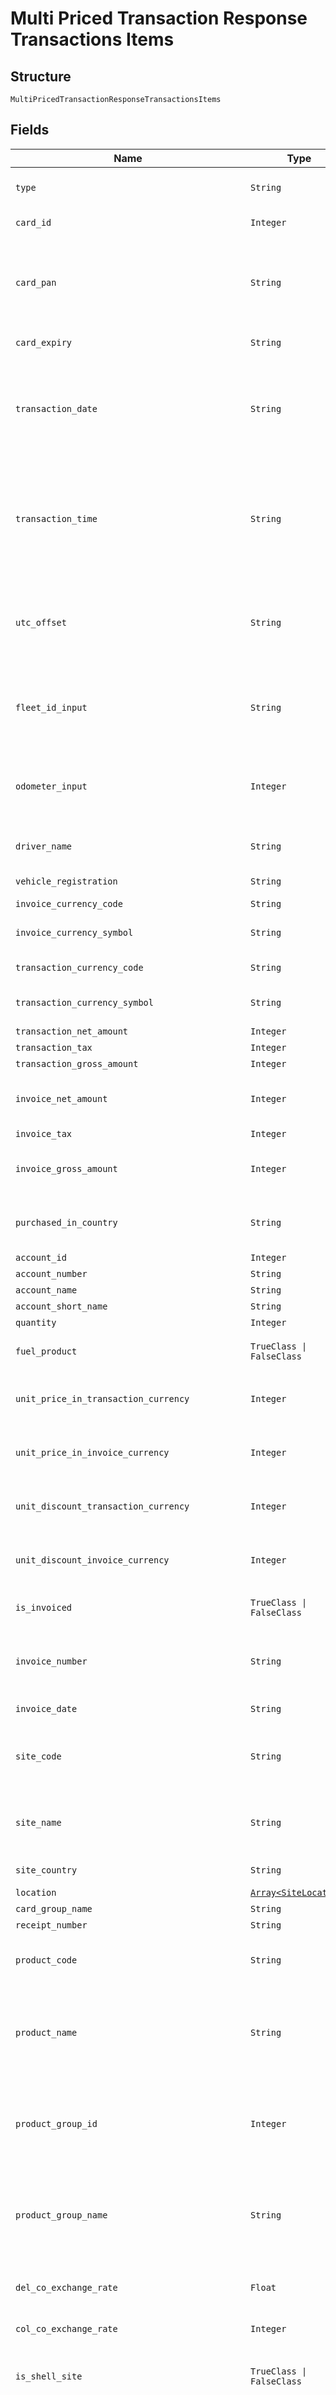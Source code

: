 
# Multi Priced Transaction Response Transactions Items

## Structure

`MultiPricedTransactionResponseTransactionsItems`

## Fields

| Name | Type | Tags | Description |
|  --- | --- | --- | --- |
| `type` | `String` | Optional | TransactionType is the type of transaction.<br>Example: SalesItem /FeeItem |
| `card_id` | `Integer` | Optional | Unique Card Id in GFN<br>Example: 275549 |
| `card_pan` | `String` | Optional | Card PAN<br>Mask PAN if enabled at Microservices configuration (Mask all digits except the Last 6 digits of the PAN)<br>Example: 7002051006629890645 |
| `card_expiry` | `String` | Optional | Card Expiry Date<br>Format: yyyyMMdd |
| `transaction_date` | `String` | Optional | Local Transaction Date of where the transaction took place<br>Format: yyyyMMdd<br><br>Note: For a fee item, this parameter will be populated with fee date. |
| `transaction_time` | `String` | Optional | Local Transaction Time of where the transaction took place<br>Format: HH:mm:ss (24 hours format)<br><br>Note: For a fee item, this parameter will be populated with fee date. |
| `utc_offset` | `String` | Optional | UTC Offset extracted from Sales Date time.<br>Note: This may not be accurate for all TPN transactions<br>Format: +/-HH:mm:ss (24 hours format) |
| `fleet_id_input` | `String` | Optional | Fleet Id Input as entered by the drivers at the time of transaction<br>Example: XYZ1234<br>Note: - The value could be null/blank for fees item. |
| `odometer_input` | `Integer` | Optional | Odometer Input as entered by the drivers at the time of transaction<br>Example: 12345<br>Note: - The value could be null/blank for fees item. |
| `driver_name` | `String` | Optional | Driver Name embossed on the card<br>Example:  ANDREW GILBERRY |
| `vehicle_registration` | `String` | Optional | Vehicle Registration Number embossed on the card |
| `invoice_currency_code` | `String` | Optional | ISO currency code |
| `invoice_currency_symbol` | `String` | Optional | Currency symbol of the Invoice Currency Code<br>Example: £, $ |
| `transaction_currency_code` | `String` | Optional | ISO currency code<br>Example: GBP |
| `transaction_currency_symbol` | `String` | Optional | Currency symbol of the Transaction Currency Code<br>Example: £, $ |
| `transaction_net_amount` | `Integer` | Optional | Net Amount |
| `transaction_tax` | `Integer` | Optional | Tax Amount |
| `transaction_gross_amount` | `Integer` | Optional | Gross Amount |
| `invoice_net_amount` | `Integer` | Optional | Invoiced Net Amount<br>Note: For a fee item, this parameter will be populated with fee InvoiceNetAmount. |
| `invoice_tax` | `Integer` | Optional | Invoiced Tax Amount |
| `invoice_gross_amount` | `Integer` | Optional | Invoice Gross Amount<br>Note: For a fee item, this parameter will be populated with fee InvoiceGrossAmount. |
| `purchased_in_country` | `String` | Optional | Country of Purchase<br>Example: France, Germany<br>Note: - The value could be null/blank for fees item. |
| `account_id` | `Integer` | Optional | Account Id |
| `account_number` | `String` | Optional | Account Number |
| `account_name` | `String` | Optional | Account Name |
| `account_short_name` | `String` | Optional | Account Short Name |
| `quantity` | `Integer` | Optional | Quantity/Volume |
| `fuel_product` | `TrueClass \| FalseClass` | Optional | True if the product on transaction is listed as a fuel product else return false |
| `unit_price_in_transaction_currency` | `Integer` | Optional | Product Unit Price in transaction currency<br>Note: - The value could be null/blank for fees item |
| `unit_price_in_invoice_currency` | `Integer` | Optional | Product Unit Price in invoice currency<br>Note: - The value could be null/blank for fees item |
| `unit_discount_transaction_currency` | `Integer` | Optional | Unit Discount in transaction currency<br>Note: - The value could be null/blank for fees item |
| `unit_discount_invoice_currency` | `Integer` | Optional | Unit Discount in invoice currency<br>Note: - The value could be null/blank for fees item. |
| `is_invoiced` | `TrueClass \| FalseClass` | Optional | True when the transaction is already invoice, else return False |
| `invoice_number` | `String` | Optional | Invoice Number if invoiced<br>Example:<br>S04500493<br>S04478304<br>S04490319 |
| `invoice_date` | `String` | Optional | Invoice Date<br>Format: yyyyMMdd HH:mm:ss |
| `site_code` | `String` | Optional | Site Code<br>Example:<br>050001 -    CHARNOCK RICHARD NTHBOUND MWSA 0755 |
| `site_name` | `String` | Optional | Site Name<br>Example:<br>050001 -    CHARNOCK RICHARD NTHBOUND MWSA 0755 |
| `site_country` | `String` | Optional | Site Country<br>Example: France, Germany |
| `location` | [`Array<SiteLocation>`](../../doc/models/site-location.md) | Optional | - |
| `card_group_name` | `String` | Optional | Card Group Name |
| `receipt_number` | `String` | Optional | ReceiptNumber |
| `product_code` | `String` | Optional | Product Code<br>10    TMF Charges<br>11    Tunnel/Bridges<br>12    Motorway toll |
| `product_name` | `String` | Optional | Product Name<br>Example:<br><br>Unleaded - High octane<br>Unleaded - Medium octane<br>Unleaded - Low octane<br>Unleaded Environmental |
| `product_group_id` | `Integer` | Optional | Product Group Id<br>Example:<br>1    Parent Product Group<br>2    All Fuels<br>3    Motor gasoline<br>4    2 stroke<br>5    Autogas |
| `product_group_name` | `String` | Optional | Product Group Name<br>Example:<br>1    Parent Product Group<br>2    All Fuels<br>3    Motor gasoline<br>4    2 stroke<br>5    Autogas |
| `del_co_exchange_rate` | `Float` | Optional | DelCo Exchange Rate (Site exchange rate)<br>Note: - The value could be null/blank for fees item. |
| `col_co_exchange_rate` | `Integer` | Optional | ColCo Exchange Rate (Customer exchange rate) |
| `is_shell_site` | `TrueClass \| FalseClass` | Optional | True when transaction occurred at a Shell site else return False<br>Note: - The value could be null/blank for fees item. |
| `network` | `String` | Optional | Network  (Shell PH, ESSO, etc.,)<br>100013    STEINDORFER<br>100015    S.A. BELGIAN SHELL N.V.<br>100016    ESSO BE<br>Note: - The value could be null/blank for fees item. |
| `site_group_id` | `Integer` | Optional | Site Group Id<br>Example: 202<br>Note: - The value could be null/blank for fees item. |
| `site_group_name` | `String` | Optional | Site GroupName<br>Example: CZ 9100 ECONOMY NETWORK<br>Note: - The value could be null/blank for fees item. |
| `posting_date` | `String` | Optional | Transaction Posting Date<br>Format: yyyyMMdd HHmmss |
| `issuer_code` | `String` | Optional | First digits of the Card PAN<br>7002 = Fleet |
| `purchased_in_country_code` | `String` | Optional | ISO code of the country where the transaction took place<br>Example: “NL”<br>Note: - The value could be null/blank for fees item. |
| `customer_country_code` | `String` | Optional | ISO code of the Customer Country<br>Example: NL |
| `customer_country` | `String` | Optional | Name of the Customer Country<br>Example: Netherlands |
| `release_code` | `String` | Optional | Release code, 7th Digit of the Card PAN<br>Example: 8 for 7021882 |
| `card_group_id` | `String` | Optional | Card group ID |
| `card_sequence_number` | `String` | Optional | 3 digits, Card sequence number and Check digit (Digit 16,17 and 18 on the card pan) |
| `check_digit` | `String` | Optional | Check digit, Last number of the card pan |
| `fleet_id_description` | `String` | Optional | FleetId/CRN description in Card Platform configured at the account level |
| `vat_rate` | `Float` | Optional | VAT Percentage<br>0.20 for 20%<br>Note: This parameter will be populated in the response for both SalesItem and FeeItem |
| `vat_category` | `String` | Optional | VAT Category Id-Description<br>1-Zero Rated |
| `vat_country` | `String` | Optional | VAT Country<br>Example: Netherlands |
| `effective_discount_in_trx_currency` | `Float` | Optional | Effective Discount (excluding VAT, in transaction currency) 4 digits<br>Example: 0.0000 |
| `transaction_type` | `String` | Optional | Transaction Type<br>Example: Purchase when Card is Present else Blank<br>Note: - The value could be null/blank for fees item. |
| `pin_indicator` | `String` | Optional | Pin Indicator (Indicates whether PIN used or not used at the time of transaction)<br>Example: “PIN Used'” or “No PIN” or “Unknown”<br>Note: - The value could be null/blank for fees item |
| `vat_applicable` | `String` | Optional | Is VAT Applicable for this transaction<br>Example: “Y” or “N” |
| `net_invoice_indicator` | `String` | Optional | Net Invoice Indicator, Will the customer receive an invoice without VAT?<br>Example: “Y” or “N”<br>Note: - The value could be null/blank for fees item. |
| `customer_currency_code` | `String` | Optional | Customer currency code<br>Example: GBP |
| `customer_currency_symbol` | `String` | Optional | Customer currency Symbol |
| `effective_unit_discount_in_customer_currency` | `Integer` | Optional | Effective Unit Discount (excluding VAT in Customer currency)<br>Note: - The value could be null/blank for fees item. |
| `effective_discount_in_customer_currency` | `Integer` | Optional | Effective Discount (excluding VAT in Customer currency)<br>Note: - The value could be null/blank for fees item. |
| `va_ton_net_amount_in_customer_currency` | `Integer` | Optional | VAT on Net Amount (in Customer currency) |
| `discount_type` | `String` | Optional | Discount Type<br>Example: 1-None<br>2-Pence per unit |
| `transaction_status` | `String` | Optional | Transaction status "U" or "I"<br>“U” stands for Uninvoiced<br>“I” stands for Invoiced |
| `sales_item_id` | `Integer` | Optional | Unique Sales Item Identifier<br>Example: 18315958002<br>Note: For a fee item, this parameter will be populated with SalesItemId. |
| `payer_group` | `String` | Optional | Payer Group applicable for the Large Customer NL+8 digit code |
| `payer_group_name` | `String` | Optional | Payer Group Name |
| `refund_flag` | `String` | Optional | Refund Flag “N” for Not Refunded and “Y” for Refunded.<br>Note: - The value could be null/blank for fees item. |
| `original_sales_item_id` | `String` | Optional | Shows Sales Item Id of the original item that was refunded |
| `delco_name` | `String` | Optional | Delco Name<br>Example: SHELL NEDERLAND VERKOOPMAATSCHAPPIJ BV |
| `delco_code` | `String` | Optional | Delco Code<br>014, 018, etc., |
| `payer_number` | `String` | Optional | Payer number (Country code+8 digits)<br>Example: NL10042616 |
| `payer_name` | `String` | Optional | Payer name<br>Example: V.M. LE COMTE |
| `card_expiry_period` | `String` | Optional | Year/Month of the Card Expiry captured on the transaction<br>Example: 1901 |
| `authorisation_code` | `String` | Optional | Authorisation code of the transaction<br>Example: 011256<br>Note: - The value could be null/blank for fees item. |
| `transaction_id` | `String` | Optional | Unique id of the transaction that may include one or more salesitems<br>Example: io9KVXk1UkW57XWKyeaHHg<br>Note: - The value could be null/blank for fees item. |
| `transaction_line` | `String` | Optional | Transaction line item number<br>Example: 1<br>Note: - The value could be null/blank for fees item. |
| `allow_clearing` | `String` | Optional | Is the Sales Item allowed for clearing? i.e. not written off<br>Example: “Y” or “N”<br>Note: - The value could be null/blank for fees item. |
| `crm_number` | `String` | Optional | CRM Case number if the sales item is in dispute.<br>Note: - The value could be null/blank for fees item. |
| `dispute_status` | `String` | Optional | Sales Item Dispute Status if disputed<br>0    No Dispute<br>1    In Dispute<br>2    Re-Instated<br>3    Adjusted<br>4    Written Off by Colco<br>5    Written Off by Delco<br>6    Charged Back to Site |
| `rebate_rate` | `Float` | Optional | Unit discount in customer currency.<br>Example: 28.279000 |
| `del_co_to_col_co_exchange_rate` | `Integer` | Optional | Exchange rate from transaction currency to customer currency.<br>Example: 1 |
| `net_euro_amount` | `Float` | Optional | Net euro amount.<br>Example: 37.93<br>Note: - The value could be null/blank for fees item. |
| `euro_rebate_amount` | `Integer` | Optional | Euro rebate amount.<br>Example: 0<br>Note: - The value could be null/blank for fees item. |
| `euro_vat_amount` | `Float` | Optional | Euro VAT amount.<br>Example: 7.96<br>Note: - The value could be null/blank for fees item. |
| `parent_customer_number` | `String` | Optional | Parent customer number |
| `parent_customer_name` | `String` | Optional | Parent customer name. |
| `parent_customer_id` | `Integer` | Optional | Parent customer id. |
| `incoming_site_number` | `String` | Optional | Incoming Site Number<br>Example: 100021<br>Note: - The value could be null/blank for fees item. |
| `incoming_site_description` | `String` | Optional | Incoming Site Description<br>Example: HN3 INTI_02-82.02<br>Note: - The value could be null/blank for fees item. |
| `incoming_currency_code` | `String` | Optional | Incoming Currency Code<br>Example: GBP<br>Note: - The value could be null/blank for fees item. |
| `incoming_product_code` | `String` | Optional | Incoming Product Code<br>Example: 30 |
| `credit_debit_code` | `String` | Optional | Credit Debit Code<br>Example: “D” or “C”<br>The value could be null/blank for fees item. |
| `correction_flag` | `String` | Optional | Correction Flag<br>Example: “Y” or “N”<br>Note: - The value could be null/blank for fees item. |
| `additional_1` | `String` | Optional | Additional details |
| `additional_2` | `String` | Optional | Additional details |
| `additional_3` | `String` | Optional | Additional details |
| `additional_4` | `String` | Optional | Additional details |
| `rebateon_net_amount_in_customer_currency` | `Float` | Optional | Rebate on Net Amount in Customer Currency<br>Example: -0.735000000000<br>Note: - The value could be null/blank for fees item. |
| `rebateon_net_amount_in_transaction_currency` | `Float` | Optional | Rebate on Net Amount in Transaction Currency<br>Example: -0.735000000000<br>Note: - The value could be null/blank for fees item. |
| `network_code` | `String` | Optional | Network Code<br>Example: AVEE PTUAZONW CUBFAO COSFS<br>Note: - The value could be null/blank for fees item. |
| `trn_identifier` | `String` | Optional | Transaction Identifier |
| `card_type` | `String` | Optional | Card Type |
| `delco_list_price_unit_net` | `Float` | Optional | Delco List Price Unit Net<br>Example: 30.500000<br>Note: - The value could be null/blank for fees item |
| `delco_retail_price_unit_net` | `Float` | Optional | Retail Net Price (or pump net price) per Unit in transaction currency<br>Example: 1.921000<br>Note: - The value could be null/blank for fees item |
| `delco_retail_price_unit_gross` | `Float` | Optional | Retail gross price (or pump gross price) per unit in transaction currency<br>Note: - The value could be null/blank for fees item |
| `delco_retail_value_total_net` | `Float` | Optional | Retail net price (or net pump price) in transaction currency<br>Note: - The value could be null/blank for fees item |
| `delco_retail_value_total_gross` | `Float` | Optional | Retail gross price (or gross pump price) in transaction currency<br>Note: - The value could be null/blank for fees item |
| `customer_retail_price_unit_gross` | `Float` | Optional | Retail gross price (or pump gross price) per unit in customer currency<br>Note: - The value could be null/blank for fees item |
| `customer_retail_value_total_gross` | `Float` | Optional | Retail gross price (or gross pump price) in customer currency<br>Note: - The value could be null/blank for fees item |
| `customer_retail_value_total_net` | `Float` | Optional | Retail net price (or net pump price) in customer currency<br>Note: - The value could be null/blank for fees item |
| `transaction_type_description` | `String` | Optional | Transaction Type Description<br>Note: - The value could be null/blank for fees item |

## Example (as JSON)

```json
{
  "Type": "Type8",
  "CardId": 146,
  "CardPAN": "CardPAN2",
  "CardExpiry": "CardExpiry6",
  "TransactionDate": "TransactionDate6"
}
```

